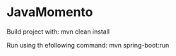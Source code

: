 # JavaMomento

Build project with:
    mvn clean install 
    
Run using th efollowing command:
    mvn spring-boot:run